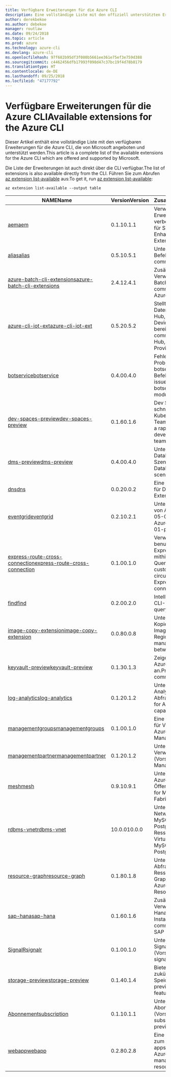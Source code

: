 ```yaml
---
title: Verfügbare Erweiterungen für die Azure CLI
description: Eine vollständige Liste mit den offiziell unterstützten Erweiterungen für die Azure CLI
author: derekbekoe
ms.author: debekoe
manager: routlaw
ms.date: 09/24/2018
ms.topic: article
ms.prod: azure
ms.technology: azure-cli
ms.devlang: azure-cli
ms.openlocfilehash: 97f682b95df3f080b5661ee361e75ef3e759d388
ms.sourcegitcommit: c4462456dfb17993f098d47c37bc19f4d78b8179
ms.translationtype: HT
ms.contentlocale: de-DE
ms.lasthandoff: 09/25/2018
ms.locfileid: "47177792"
---
```

# <a name="available-extensions-for-the-azure-cli"></a><span data-ttu-id="e52c1-103">Verfügbare Erweiterungen für die Azure CLI</span><span class="sxs-lookup"><span data-stu-id="e52c1-103">Available extensions for the Azure CLI</span></span>

<span data-ttu-id="e52c1-104">Dieser Artikel enthält eine vollständige Liste mit den verfügbaren Erweiterungen für die Azure CLI, die von Microsoft angeboten und unterstützt werden.</span><span class="sxs-lookup"><span data-stu-id="e52c1-104">This article is a complete list of the available extensions for the Azure CLI which are offered and supported by Microsoft.</span></span>

<span data-ttu-id="e52c1-105">Die Liste der Erweiterungen ist auch direkt über die CLI verfügbar.</span><span class="sxs-lookup"><span data-stu-id="e52c1-105">The list of extensions is also available directly from the CLI.</span></span> <span data-ttu-id="e52c1-106">Führen Sie zum Abrufen [az extension list-available](/cli/azure/extension?view=azure-cli-latest#az-extension-list-available) aus:</span><span class="sxs-lookup"><span data-stu-id="e52c1-106">To get it, run [az extension list-available](/cli/azure/extension?view=azure-cli-latest#az-extension-list-available):</span></span>

```azurecli
az extension list-available --output table
```

| <span data-ttu-id="e52c1-107">NAME</span><span class="sxs-lookup"><span data-stu-id="e52c1-107">Name</span></span> | <span data-ttu-id="e52c1-108">Version</span><span class="sxs-lookup"><span data-stu-id="e52c1-108">Version</span></span> | <span data-ttu-id="e52c1-109">Zusammenfassung</span><span class="sxs-lookup"><span data-stu-id="e52c1-109">Summary</span></span> | <span data-ttu-id="e52c1-110">Vorschau</span><span class="sxs-lookup"><span data-stu-id="e52c1-110">Preview</span></span> |
|------|---------|---------|---------|
| [<span data-ttu-id="e52c1-111">aem</span><span class="sxs-lookup"><span data-stu-id="e52c1-111">aem</span></span>](https://github.com/Azure/azure-cli-extensions) | <span data-ttu-id="e52c1-112">0.1.1</span><span class="sxs-lookup"><span data-stu-id="e52c1-112">0.1.1</span></span> | <span data-ttu-id="e52c1-113">Verwalten der Azure-Erweiterungen zur verbesserten Überwachung für SAP</span><span class="sxs-lookup"><span data-stu-id="e52c1-113">Manage Azure Enhanced Monitoring Extensions for SAP</span></span> |  |
| [<span data-ttu-id="e52c1-114">alias</span><span class="sxs-lookup"><span data-stu-id="e52c1-114">alias</span></span>](https://github.com/Azure/azure-cli-extensions) | <span data-ttu-id="e52c1-115">0.5.1</span><span class="sxs-lookup"><span data-stu-id="e52c1-115">0.5.1</span></span> | <span data-ttu-id="e52c1-116">Unterstützung für Befehlsaliase</span><span class="sxs-lookup"><span data-stu-id="e52c1-116">Support for command aliases</span></span> | <span data-ttu-id="e52c1-117">JA</span><span class="sxs-lookup"><span data-stu-id="e52c1-117">Yes</span></span> |
| [<span data-ttu-id="e52c1-118">azure-batch-cli-extensions</span><span class="sxs-lookup"><span data-stu-id="e52c1-118">azure-batch-cli-extensions</span></span>](https://github.com/Azure/azure-batch-cli-extensions) | <span data-ttu-id="e52c1-119">2.4.1</span><span class="sxs-lookup"><span data-stu-id="e52c1-119">2.4.1</span></span> | <span data-ttu-id="e52c1-120">Zusätzliche Befehle für die Verwendung des Azure Batch-Diensts</span><span class="sxs-lookup"><span data-stu-id="e52c1-120">Additional commands for working with Azure Batch service</span></span> |  |
| [<span data-ttu-id="e52c1-121">azure-cli-iot-ext</span><span class="sxs-lookup"><span data-stu-id="e52c1-121">azure-cli-iot-ext</span></span>](https://github.com/azure/azure-iot-cli-extension) | <span data-ttu-id="e52c1-122">0.5.2</span><span class="sxs-lookup"><span data-stu-id="e52c1-122">0.5.2</span></span> | <span data-ttu-id="e52c1-123">Stellt die Befehlsebene der Datenebene für Azure IoT Hub, IoT Edge und den IoT Device Provisioning-Dienst bereit</span><span class="sxs-lookup"><span data-stu-id="e52c1-123">Provides the data plane command layer for Azure IoT Hub, IoT Edge and IoT Device Provisioning Service</span></span> |  |
| [<span data-ttu-id="e52c1-124">botservice</span><span class="sxs-lookup"><span data-stu-id="e52c1-124">botservice</span></span>](https://github.com/Azure/azure-cli-extensions) | <span data-ttu-id="e52c1-125">0.4.0</span><span class="sxs-lookup"><span data-stu-id="e52c1-125">0.4.0</span></span> | <span data-ttu-id="e52c1-126">Fehlerbehebungen für Probleme im nativen botservice-CLI-Befehlsmodul.</span><span class="sxs-lookup"><span data-stu-id="e52c1-126">Bug fixes for issues in the native botservice cli command module.</span></span> | <span data-ttu-id="e52c1-127">JA</span><span class="sxs-lookup"><span data-stu-id="e52c1-127">Yes</span></span> |
| [<span data-ttu-id="e52c1-128">dev-spaces-preview</span><span class="sxs-lookup"><span data-stu-id="e52c1-128">dev-spaces-preview</span></span>](https://github.com/Azure/azure-cli-extensions) | <span data-ttu-id="e52c1-129">0.1.6</span><span class="sxs-lookup"><span data-stu-id="e52c1-129">0.1.6</span></span> | <span data-ttu-id="e52c1-130">Dev Spaces ermöglicht eine schnelle, iterative Kubernetes-Bereitstellung für Teams.</span><span class="sxs-lookup"><span data-stu-id="e52c1-130">Dev Spaces provides a rapid, iterative Kubernetes development experience for teams.</span></span> | <span data-ttu-id="e52c1-131">JA</span><span class="sxs-lookup"><span data-stu-id="e52c1-131">Yes</span></span> |
| [<span data-ttu-id="e52c1-132">dms-preview</span><span class="sxs-lookup"><span data-stu-id="e52c1-132">dms-preview</span></span>](https://github.com/Azure/azure-cli-extensions/tree/master/src/dms-preview) | <span data-ttu-id="e52c1-133">0.4.0</span><span class="sxs-lookup"><span data-stu-id="e52c1-133">0.4.0</span></span> | <span data-ttu-id="e52c1-134">Unterstützung für neue Database Migration Service-Szenarien.</span><span class="sxs-lookup"><span data-stu-id="e52c1-134">Support for new Database Migration Service scenarios.</span></span> | <span data-ttu-id="e52c1-135">JA</span><span class="sxs-lookup"><span data-stu-id="e52c1-135">Yes</span></span> |
| [<span data-ttu-id="e52c1-136">dns</span><span class="sxs-lookup"><span data-stu-id="e52c1-136">dns</span></span>](https://github.com/Azure/azure-cli-extensions) | <span data-ttu-id="e52c1-137">0.0.2</span><span class="sxs-lookup"><span data-stu-id="e52c1-137">0.0.2</span></span> | <span data-ttu-id="e52c1-138">Eine Azure CLI-Erweiterung für DNS-Zonen</span><span class="sxs-lookup"><span data-stu-id="e52c1-138">An Azure CLI Extension for DNS zones</span></span> |  |
| [<span data-ttu-id="e52c1-139">eventgrid</span><span class="sxs-lookup"><span data-stu-id="e52c1-139">eventgrid</span></span>](https://github.com/Azure/azure-cli-extensions) | <span data-ttu-id="e52c1-140">0.2.1</span><span class="sxs-lookup"><span data-stu-id="e52c1-140">0.2.1</span></span> | <span data-ttu-id="e52c1-141">Unterstützung für Features von Azure EventGrid 2018-05-01-preview</span><span class="sxs-lookup"><span data-stu-id="e52c1-141">Support for Azure EventGrid 2018-05-01-preview features</span></span> | <span data-ttu-id="e52c1-142">JA</span><span class="sxs-lookup"><span data-stu-id="e52c1-142">Yes</span></span> |
| [<span data-ttu-id="e52c1-143">express-route-cross-connection</span><span class="sxs-lookup"><span data-stu-id="e52c1-143">express-route-cross-connection</span></span>](https://github.com/Azure/azure-cli-extensions/tree/master/src/express-route-cross-connection) | <span data-ttu-id="e52c1-144">0.1.0</span><span class="sxs-lookup"><span data-stu-id="e52c1-144">0.1.0</span></span> | <span data-ttu-id="e52c1-145">Verwalten von benutzerdefinierten ExpressRoute-Verbindungen mithilfe einer ExpressRoute-Querverbindung</span><span class="sxs-lookup"><span data-stu-id="e52c1-145">Manage customer ExpressRoute circuits using an ExpressRoute cross-connection.</span></span> |  |
| [<span data-ttu-id="e52c1-146">find</span><span class="sxs-lookup"><span data-stu-id="e52c1-146">find</span></span>](https://github.com/Azure/azure-cli-extensions/tree/master/src/find) | <span data-ttu-id="e52c1-147">0.2.0</span><span class="sxs-lookup"><span data-stu-id="e52c1-147">0.2.0</span></span> | <span data-ttu-id="e52c1-148">Intelligentes Abfragen von CLI-Informationen</span><span class="sxs-lookup"><span data-stu-id="e52c1-148">Intelligent querying for CLI information.</span></span> | <span data-ttu-id="e52c1-149">JA</span><span class="sxs-lookup"><span data-stu-id="e52c1-149">Yes</span></span> |
| [<span data-ttu-id="e52c1-150">image-copy-extension</span><span class="sxs-lookup"><span data-stu-id="e52c1-150">image-copy-extension</span></span>](https://github.com/Azure/azure-cli-extensions) | <span data-ttu-id="e52c1-151">0.0.8</span><span class="sxs-lookup"><span data-stu-id="e52c1-151">0.0.8</span></span> | <span data-ttu-id="e52c1-152">Unterstützung für das Kopieren verwalteter VM-Images zwischen Regionen</span><span class="sxs-lookup"><span data-stu-id="e52c1-152">Support for copying managed vm images between regions</span></span> |  |
| [<span data-ttu-id="e52c1-153">keyvault-preview</span><span class="sxs-lookup"><span data-stu-id="e52c1-153">keyvault-preview</span></span>](https://github.com/Azure/azure-keyvault-cli-extension) | <span data-ttu-id="e52c1-154">0.1.3</span><span class="sxs-lookup"><span data-stu-id="e52c1-154">0.1.3</span></span> | <span data-ttu-id="e52c1-155">Zeigen Sie eine Vorschau der Azure Key Vault-Befehle an.</span><span class="sxs-lookup"><span data-stu-id="e52c1-155">Preview Azure Key Vault commands.</span></span> | <span data-ttu-id="e52c1-156">JA</span><span class="sxs-lookup"><span data-stu-id="e52c1-156">Yes</span></span> |
| [<span data-ttu-id="e52c1-157">log-analytics</span><span class="sxs-lookup"><span data-stu-id="e52c1-157">log-analytics</span></span>](https://github.com/Azure/azure-cli-extensions/tree/master/src/log-analytics) | <span data-ttu-id="e52c1-158">0.1.2</span><span class="sxs-lookup"><span data-stu-id="e52c1-158">0.1.2</span></span> | <span data-ttu-id="e52c1-159">Unterstützung für Azure Log Analytics-Abfragefunktionen</span><span class="sxs-lookup"><span data-stu-id="e52c1-159">Support for Azure Log Analytics query capabilities.</span></span> | <span data-ttu-id="e52c1-160">JA</span><span class="sxs-lookup"><span data-stu-id="e52c1-160">Yes</span></span> |
| [<span data-ttu-id="e52c1-161">managementgroups</span><span class="sxs-lookup"><span data-stu-id="e52c1-161">managementgroups</span></span>](https://github.com/Azure/azure-cli-extensions) | <span data-ttu-id="e52c1-162">0.1.0</span><span class="sxs-lookup"><span data-stu-id="e52c1-162">0.1.0</span></span> | <span data-ttu-id="e52c1-163">Eine Azure CLI-Erweiterung für Verwaltungsgruppen</span><span class="sxs-lookup"><span data-stu-id="e52c1-163">An Azure CLI Extension for Management Groups</span></span> |  |
| [<span data-ttu-id="e52c1-164">managementpartner</span><span class="sxs-lookup"><span data-stu-id="e52c1-164">managementpartner</span></span>](https://github.com/Azure/azure-cli-extensions) | <span data-ttu-id="e52c1-165">0.1.2</span><span class="sxs-lookup"><span data-stu-id="e52c1-165">0.1.2</span></span> | <span data-ttu-id="e52c1-166">Unterstützung für Verwaltungspartner (Vorschauversion)</span><span class="sxs-lookup"><span data-stu-id="e52c1-166">Support for Management Partner preview</span></span> |  |
| [<span data-ttu-id="e52c1-167">mesh</span><span class="sxs-lookup"><span data-stu-id="e52c1-167">mesh</span></span>](https://github.com/Azure/azure-cli-extensions) | <span data-ttu-id="e52c1-168">0.9.1</span><span class="sxs-lookup"><span data-stu-id="e52c1-168">0.9.1</span></span> | <span data-ttu-id="e52c1-169">Unterstützung für Microsoft Azure Service Fabric Mesh: Öffentliche Vorschau</span><span class="sxs-lookup"><span data-stu-id="e52c1-169">Support for Microsoft Azure Service Fabric Mesh - Public Preview</span></span> | <span data-ttu-id="e52c1-170">JA</span><span class="sxs-lookup"><span data-stu-id="e52c1-170">Yes</span></span> |
| [<span data-ttu-id="e52c1-171">rdbms-vnet</span><span class="sxs-lookup"><span data-stu-id="e52c1-171">rdbms-vnet</span></span>](https://github.com/Azure/azure-cli-extensions) | <span data-ttu-id="e52c1-172">10.0.0</span><span class="sxs-lookup"><span data-stu-id="e52c1-172">10.0.0</span></span> | <span data-ttu-id="e52c1-173">Unterstützung für Virtual Network-Regeln in Azure MySQL- und Azure PostgreSQL-Ressourcen</span><span class="sxs-lookup"><span data-stu-id="e52c1-173">Support for Virtual Network rules in Azure MySQL and Azure PostgreSQL resources</span></span> |  |
| [<span data-ttu-id="e52c1-174">resource-graph</span><span class="sxs-lookup"><span data-stu-id="e52c1-174">resource-graph</span></span>](https://github.com/Azure/azure-cli-extensions/tree/master/src/resource-graph) | <span data-ttu-id="e52c1-175">0.1.8</span><span class="sxs-lookup"><span data-stu-id="e52c1-175">0.1.8</span></span> | <span data-ttu-id="e52c1-176">Unterstützung für das Abfragen von Azure-Ressourcen mit Resource Graph.</span><span class="sxs-lookup"><span data-stu-id="e52c1-176">Support for querying Azure resources with Resource Graph.</span></span> | <span data-ttu-id="e52c1-177">JA</span><span class="sxs-lookup"><span data-stu-id="e52c1-177">Yes</span></span> |
| [<span data-ttu-id="e52c1-178">sap-hana</span><span class="sxs-lookup"><span data-stu-id="e52c1-178">sap-hana</span></span>](https://github.com/Azure/azure-hanaonazure-cli-extension) | <span data-ttu-id="e52c1-179">0.1.6</span><span class="sxs-lookup"><span data-stu-id="e52c1-179">0.1.6</span></span> | <span data-ttu-id="e52c1-180">Zusätzliche Befehle für die Verwendung von SAP-HanaOnAzure-Instanzen.</span><span class="sxs-lookup"><span data-stu-id="e52c1-180">Additional commands for working with SAP HanaOnAzure instances.</span></span> |  |
| [<span data-ttu-id="e52c1-181">SignalR</span><span class="sxs-lookup"><span data-stu-id="e52c1-181">signalr</span></span>](https://github.com/Azure/azure-cli-extensions) | <span data-ttu-id="e52c1-182">0.1.0</span><span class="sxs-lookup"><span data-stu-id="e52c1-182">0.1.0</span></span> | <span data-ttu-id="e52c1-183">Unterstützung für die SignalR-Verwaltung (Vorschauversion)</span><span class="sxs-lookup"><span data-stu-id="e52c1-183">Support for signalr management preview.</span></span> | <span data-ttu-id="e52c1-184">JA</span><span class="sxs-lookup"><span data-stu-id="e52c1-184">Yes</span></span> |
| [<span data-ttu-id="e52c1-185">storage-preview</span><span class="sxs-lookup"><span data-stu-id="e52c1-185">storage-preview</span></span>](https://github.com/Azure/azure-cli-extensions/tree/master/src/storage-preview) | <span data-ttu-id="e52c1-186">0.1.4</span><span class="sxs-lookup"><span data-stu-id="e52c1-186">0.1.4</span></span> | <span data-ttu-id="e52c1-187">Bietet eine Vorschau für zukünftige Speicherfeatures.</span><span class="sxs-lookup"><span data-stu-id="e52c1-187">Provides a preview for upcoming storage features.</span></span> | <span data-ttu-id="e52c1-188">JA</span><span class="sxs-lookup"><span data-stu-id="e52c1-188">Yes</span></span> |
| [<span data-ttu-id="e52c1-189">Abonnement</span><span class="sxs-lookup"><span data-stu-id="e52c1-189">subscription</span></span>](https://github.com/Azure/azure-cli-extensions) | <span data-ttu-id="e52c1-190">0.1.1</span><span class="sxs-lookup"><span data-stu-id="e52c1-190">0.1.1</span></span> | <span data-ttu-id="e52c1-191">Unterstützung für die Abonnementverwaltung (Vorschauversion)</span><span class="sxs-lookup"><span data-stu-id="e52c1-191">Support for subscription management preview.</span></span> |  |
| [<span data-ttu-id="e52c1-192">webapp</span><span class="sxs-lookup"><span data-stu-id="e52c1-192">webapp</span></span>](https://github.com/Azure/azure-cli-extensions) | <span data-ttu-id="e52c1-193">0.2.8</span><span class="sxs-lookup"><span data-stu-id="e52c1-193">0.2.8</span></span> | <span data-ttu-id="e52c1-194">Eine Azure CLI-Erweiterung zum Verwalten von appservice-Ressourcen</span><span class="sxs-lookup"><span data-stu-id="e52c1-194">An Azure CLI Extension to manage appservice resources</span></span> | <span data-ttu-id="e52c1-195">JA</span><span class="sxs-lookup"><span data-stu-id="e52c1-195">Yes</span></span> |
